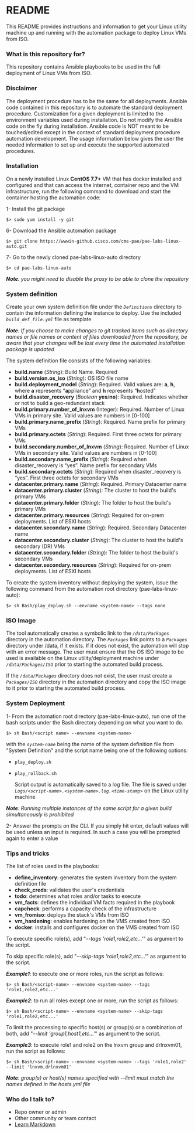 # README #

This README provides instructions and information to get your Linux utility machine up and running with the automation package to deploy Linux VMs from ISO.


### What is this repository for? ###

This repository contains Ansible playbooks to be used in the full deployment of Linux VMs from ISO.


### Disclaimer ###

The deployment procedure has to be the same for all deployments. Ansible code contained in this repository is to automate the standard deployment procedure. Customization for a given deployment is limited to the environment variables used during installation. Do not modify the Ansible code on the fly during installation. Ansible code is NOT meant to be touched/edited except in the context of standard deployment procedure automation development. The usage information below gives the user the needed information to set up and execute the supported automated procedures.


### Installation ###

On a newly installed Linux **CentOS 7.7+** VM that has docker installed and configured and that can access the internet, container repo and the VM infrastructure, run the following command to download and start the container hosting the automation code:

1- Install the git package

    $> sudo yum install -y git

6- Download the Ansible automation package

    $> git clone https://wwwin-github.cisco.com/cms-pae/pae-labs-linux-auto.git

7- Go to the newly cloned pae-labs-linux-auto directory

    $> cd pae-labs-linux-auto

***Note**: you might need to disable the proxy to be able to clone the repository*


### System definition ###

Create your own system definition file under the _``Definitions``_ directory to contain the information defining the instance to deploy. Use the included _``build_def_file.yml``_ file as template

***Note**: If you choose to make changes to git tracked items such as directory names or file names or content of files downloaded from the repository, be aware that your changes will be lost every time the automated installation package is updated*

The system definition file consists of the following variables:

  - **build.name** (_String_): Build Name. Required
  - **build.version.os_iso** (_String_): OS ISO file name
  - **build.deployment_model** (_String_): Required. Valid values are: **a**, **h**, where **a** represents “**a**ppliance” and **h** represents “**h**osted”
  - **build.disaster_recovery** (_Boolean_ **yes**/**no**): Required. Indicates whether or not to build a geo-redundant stack
  - **build.primary.number_of_lnxvm** (Integer): Required. Number of Linux VMs in primary site. Valid values are numbers in [0-100]
  - **build.primary.name_prefix** (_String_): Required. Name prefix for primary VMs
  - **build.primary.octets** (_String_): Required. First three octets for primary VMs
  - **build.secondary.number_of_lnxvm** (_String_): Required. Number of Linux VMs in secondary site. Valid values are numbers in [0-100]
  - **build.secondary.name_prefix** (_String_): Required when disaster_recovery is “yes”. Name prefix for secondary VMs
  - **build.secondary.octets** (_String_): Required when disaster_recovery is “yes”. First three octets for secondary VMs
  - **datacenter.primary.name** (_String_): Required. Primary Datacenter name
  - **datacenter.primary.cluster** (_String_): The cluster to host the build's primary VMs
  - **datacenter.primary.folder** (_String_): The folder to host the build's primary VMs
  - **datacenter.primary.resources** (_String_): Required for on-prem deployments. List of ESXI hosts
  - **datacenter.secondary.name** (_String_): Required. Secondary Datacenter name
  - **datacenter.secondary.cluster** (_String_): The cluster to host the build's secondary (DR) VMs
  - **datacenter.secondary.folder** (_String_): The folder to host the build's secondary VMs
  - **datacenter.secondary.resources** (_String_): Required for on-prem deployments. List of ESXI hosts

To create the system inventory without deploying the system, issue the following command from the automation root directory (pae-labs-linux-auto):

    $> sh Bash/play_deploy.sh --envname <system-name> --tags none


### ISO Image ###

The tool automatically creates a symbolic link to the _``/data/Packages``_ directory in the automation directory. The _``Packages``_ link points to a _``Packages``_ directory under /data, if it exists. If it does not exist, the automation will stop with an error message. The user must ensure that the OS ISO image to be used is available on the Linux utility/deployment machine under _``/data/Packages/ISO``_ prior to starting the automated build process.

If the _``/data/Packages``_ directory does not exist, the user must create a _``Packages/ISO``_ directory in the automation directory and copy the ISO image to it prior to starting the automated build process.


### System Deployment ###

1- From the automation root directory (pae-labs-linux-auto), run one of the bash scripts under the Bash directory depending on what you want to do. 

    $> sh Bash/<script name> --envname <system-name>

with the _``system-name``_ being the name of the system definition file from "System Definition" and the script name being one of the following options:

- ``play_deploy.sh``

- ``play_rollback.sh``

  Script output is automatically saved to a log file. The file is saved under _``Logs/<script-name>.<system-name>.log.<time-stamp>``_ on the Linux utility machine

***Note**: Running multiple instances of the same script for a given build simultaneously is prohibited*

2- Answer the prompts on the CLI. If you simply hit enter, default values will be used unless an input is required. In such a case you will be prompted again to enter a value


### Tips and tricks ###

The list of roles used in the playbooks:

  - **define_inventory**: generates the system inventory from the system definition file
  - **check_creds**: validates the user's credentials
  - **todo**: determines what roles and/or tasks to execute
  - **vm_facts**: defines the individual VM facts required in the playbook
  - **capcheck**: performs a capacity check of the infrastructure
  - **vm_fromiso**: deploys the stack's VMs from ISO
  - **vm_hardening**: enables hardening on the VMS created from ISO
  - **docker**: installs and configures docker on the VMS created from ISO

To execute specific role(s), add "_--tags 'role1,role2,etc...'_" as argument to the script.

To skip specific role(s), add "_--skip-tags 'role1,role2,etc...'_" as argument to the script.

**_Example1_**: to execute one or more roles, run the script as follows:

    $> sh Bash/<script-name> --envname <system-name> --tags 'role1,role2,etc...'

**_Example2_**: to run all roles except one or more, run the script as follows:

    $> sh Bash/<script-name> --envname <system-name> --skip-tags 'role1,role2,etc...'

To limit the processing to specific host(s) or group(s) or a combination of both, add "_--limit 'group1,host1,etc...'_" as argument to the script.

**_Example3_**: to execute role1 and role2 on the lnxvm group and drlnxvm01, run the script as follows:

    $> sh Bash/<script-name> --envname <system-name> --tags 'role1,role2' --limit 'lnxvm,drlnxvm01'

***Note**: group(s) or host(s) names specified with --limit must match the names defined in the hosts.yml file*

### Who do I talk to? ###

* Repo owner or admin
* Other community or team contact
* [Learn Markdown](https://bitbucket.org/tutorials/markdowndemo)
